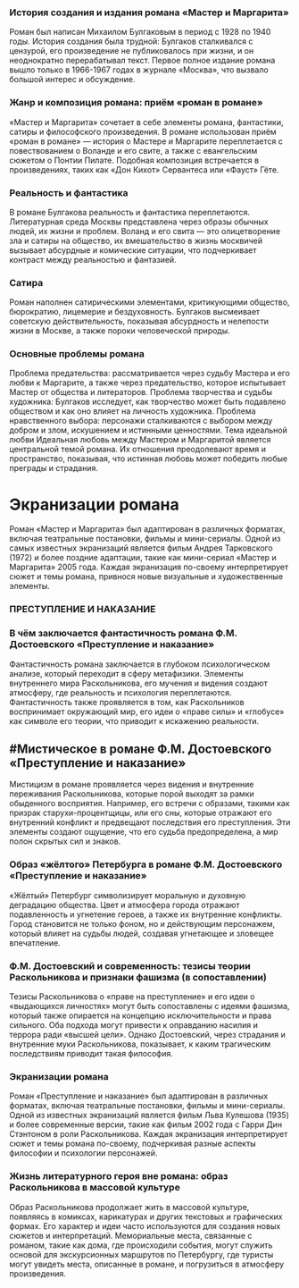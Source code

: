 ### История создания и издания романа «Мастер и Маргарита»
Роман был написан Михаилом Булгаковым в период с 1928 по 1940 годы. История создания была трудной: Булгаков сталкивался с цензурой, его произведение не публиковалось при жизни, и он неоднократно перерабатывал текст. Первое полное издание романа вышло только в 1966-1967 годах в журнале «Москва», что вызвало большой интерес и обсуждение.

### Жанр и композиция романа: приём «роман в романе»
«Мастер и Маргарита» сочетает в себе элементы романа, фантастики, сатиры и философского произведения. В романе использован приём «роман в романе» — история о Мастере и Маргарите переплетается с повествованием о Воланде и его свите, а также с евангельским сюжетом о Понтии Пилате. Подобная композиция встречается в произведениях, таких как «Дон Кихот» Сервантеса или «Фауст» Гёте.

### Реальность и фантастика
В романе Булгакова реальность и фантастика переплетаются. Литературная среда Москвы представлена через образы обычных людей, их жизни и проблем. Воланд и его свита — это олицетворение зла и сатиры на общество, их вмешательство в жизнь москвичей вызывает абсурдные и комические ситуации, что подчеркивает контраст между реальностью и фантазией.

### Сатира
Роман наполнен сатирическими элементами, критикующими общество, бюрократию, лицемерие и бездуховность. Булгаков высмеивает советскую действительность, показывая абсурдность и нелепости жизни в Москве, а также пороки человеческой природы.

### Основные проблемы романа
Проблема предательства: рассматривается через судьбу Мастера и его любви к Маргарите, а также через предательство, которое испытывает Мастер от общества и литераторов.
Проблема творчества и судьбы художника: Булгаков исследует, как творчество может быть подавлено обществом и как оно влияет на личность художника.
Проблема нравственного выбора: персонажи сталкиваются с выбором между добром и злом, искушением и истинными ценностями.
Тема идеальной любви
Идеальная любовь между Мастером и Маргаритой является центральной темой романа. Их отношения преодолевают время и пространство, показывая, что истинная любовь может победить любые преграды и страдания.

# Экранизации романа
Роман «Мастер и Маргарита» был адаптирован в различных форматах, включая театральные постановки, фильмы и мини-сериалы. Одной из самых известных экранизаций является фильм Андрея Тарковского (1972) и более поздние адаптации, такие как мини-сериал «Мастер и Маргарита» 2005 года. Каждая экранизация по-своему интерпретирует сюжет и темы романа, привнося новые визуальные и художественные элементы.


### ПРЕСТУПЛЕНИЕ И НАКАЗАНИЕ  

### В чём заключается фантастичность романа Ф.М. Достоевского «Преступление и наказание»
Фантастичность романа заключается в глубоком психологическом анализе, который переходит в сферу метафизики. Элементы внутреннего мира Раскольникова, его мучения и видения создают атмосферу, где реальность и психология переплетаются. Фантастичность также проявляется в том, как Раскольников воспринимает окружающий мир, его идеи о «праве силы» и «глобусе» как символе его теории, что приводит к искажению реальности.

## #Мистическое в романе Ф.М. Достоевского «Преступление и наказание»
Мистицизм в романе проявляется через видения и внутренние переживания Раскольникова, которые порой выходят за рамки обыденного восприятия. Например, его встречи с образами, такими как призрак старухи-процентщицы, или его сны, которые отражают его внутренний конфликт и предвещают последствия его преступления. Эти элементы создают ощущение, что его судьба предопределена, а мир полон скрытых сил и знаков.

### Образ «жёлтого» Петербурга в романе Ф.М. Достоевского «Преступление и наказание»
«Жёлтый» Петербург символизирует моральную и духовную деградацию общества. Цвет и атмосфера города отражают подавленность и угнетение героев, а также их внутренние конфликты. Город становится не только фоном, но и действующим персонажем, который влияет на судьбы людей, создавая угнетающее и зловещее впечатление.

### Ф.М. Достоевский и современность: тезисы теории Раскольникова и признаки фашизма (в сопоставлении)
Тезисы Раскольникова о «праве на преступление» и его идеи о «выдающихся личностях» могут быть сопоставлены с идеями фашизма, который также опирается на концепцию исключительности и права сильного. Оба подхода могут привести к оправданию насилия и террора ради «высшей цели». Однако Достоевский, через страдания и внутренние муки Раскольникова, показывает, к каким трагическим последствиям приводит такая философия.

### Экранизации романа
Роман «Преступление и наказание» был адаптирован в различных форматах, включая театральные постановки, фильмы и мини-сериалы. Одной из известных экранизаций является фильм Льва Кулешова (1935) и более современные версии, такие как фильм 2002 года с Гарри Дин Стэнтоном в роли Раскольникова. Каждая экранизация интерпретирует сюжет и темы романа по-своему, подчеркивая разные аспекты философии и психологии персонажей.

### Жизнь литературного героя вне романа: образ Раскольникова в массовой культуре
Образ Раскольникова продолжает жить в массовой культуре, появляясь в комиксах, карикатурах и других текстовых и графических формах. Его характер и идеи часто используются для создания новых сюжетов и интерпретаций. Мемориальные места, связанные с романом, такие как дома, где происходили события, могут служить основой для экскурсионных маршрутов по Петербургу, где туристы могут увидеть места, описанные в романе, и погрузиться в атмосферу произведения.

